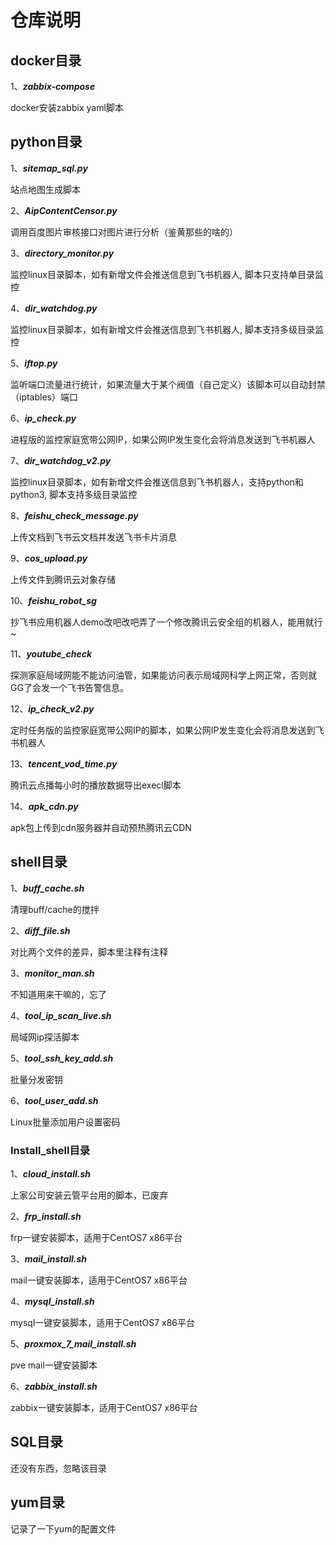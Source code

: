 # 仓库说明


## docker目录
1、***zabbix-compose***

docker安装zabbix yaml脚本


## python目录

1、***sitemap_sql.py***

站点地图生成脚本

2、***AipContentCensor.py***

调用百度图片审核接口对图片进行分析（鉴黄那些的啥的）

3、***directory_monitor.py***

监控linux目录脚本，如有新增文件会推送信息到飞书机器人, 脚本只支持单目录监控

4、***dir_watchdog.py***

监控linux目录脚本，如有新增文件会推送信息到飞书机器人, 脚本支持多级目录监控

5、***iftop.py***

监听端口流量进行统计，如果流量大于某个阀值（自己定义）该脚本可以自动封禁（iptables）端口

6、***ip_check.py***

进程版的监控家庭宽带公网IP，如果公网IP发生变化会将消息发送到飞书机器人

7、***dir_watchdog_v2.py***

监控linux目录脚本，如有新增文件会推送信息到飞书机器人，支持python和python3, 脚本支持多级目录监控

8、***feishu_check_message.py***

上传文档到飞书云文档并发送飞书卡片消息

9、***cos_upload.py***

上传文件到腾讯云对象存储

10、***feishu_robot_sg***

抄飞书应用机器人demo改吧改吧弄了一个修改腾讯云安全组的机器人，能用就行~

11、***youtube_check***

探测家庭局域网能不能访问油管，如果能访问表示局域网科学上网正常，否则就GG了会发一个飞书告警信息。

12、***ip_check_v2.py***

定时任务版的监控家庭宽带公网IP的脚本，如果公网IP发生变化会将消息发送到飞书机器人

13、***tencent_vod_time.py***

腾讯云点播每小时的播放数据导出execl脚本

14、***apk_cdn.py***

apk包上传到cdn服务器并自动预热腾讯云CDN

## shell目录

1、***buff_cache.sh***

清理buff/cache的搅拌

2、***diff_file.sh***

对比两个文件的差异，脚本里注释有注释

3、***monitor_man.sh***

不知道用来干嘛的，忘了

4、***tool_ip_scan_live.sh***

局域网ip探活脚本

5、***tool_ssh_key_add.sh***

批量分发密钥

6、***tool_user_add.sh***

Linux批量添加用户设置密码


### Install_shell目录
1、***cloud_install.sh***

上家公司安装云管平台用的脚本，已废弃

2、***frp_install.sh***

frp一键安装脚本，适用于CentOS7 x86平台

3、***mail_install.sh***

mail一键安装脚本，适用于CentOS7 x86平台

4、***mysql_install.sh***

mysql一键安装脚本，适用于CentOS7 x86平台

5、***proxmox_7_mail_install.sh***

pve mail一键安装脚本

6、***zabbix_install.sh***

zabbix一键安装脚本，适用于CentOS7 x86平台



## SQL目录

还没有东西，忽略该目录

## yum目录

记录了一下yum的配置文件
